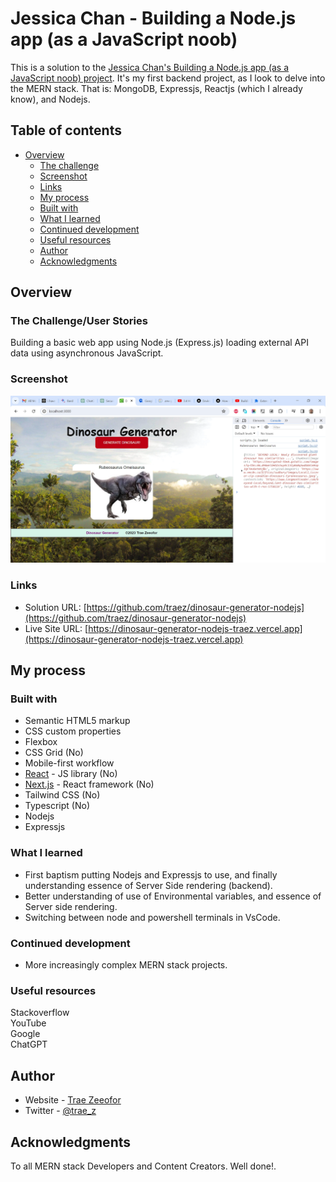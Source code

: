 # Jessica Chan - Building a Node.js app (as a JavaScript noob)

This is a solution to the [Jessica Chan's Building a Node.js app (as a JavaScript noob) project](https://www.youtube.com/watch?v=wYALykLb5oY). It's my first backend project, as I look to delve into the MERN stack. That is: MongoDB, Expressjs, Reactjs (which I already know), and Nodejs. 

## Table of contents

- [Overview](#overview)
  - [The challenge](#the-challenge)
  - [Screenshot](#screenshot)
  - [Links](#links)
  - [My process](#my-process)
  - [Built with](#built-with)
  - [What I learned](#what-i-learned)
  - [Continued development](#continued-development)
  - [Useful resources](#useful-resources)
  - [Author](#author)
  - [Acknowledgments](#acknowledgments)

## Overview

### The Challenge/User Stories

Building a basic web app using Node.js (Express.js) loading external API data using asynchronous JavaScript.

### Screenshot

![](/public/images/screenshot-desktop.png)

### Links

- Solution URL: [https://github.com/traez/dinosaur-generator-nodejs](https://github.com/traez/dinosaur-generator-nodejs)
- Live Site URL: [https://dinosaur-generator-nodejs-traez.vercel.app](https://dinosaur-generator-nodejs-traez.vercel.app)

## My process

### Built with

- Semantic HTML5 markup
- CSS custom properties
- Flexbox
- CSS Grid (No)
- Mobile-first workflow
- [React](https://reactjs.org/) - JS library (No)
- [Next.js](https://nextjs.org/) - React framework (No)
- Tailwind CSS (No)
- Typescript (No)
- Nodejs
- Expressjs

### What I learned

- First baptism putting Nodejs and Expressjs to use, and finally understanding essence of Server Side rendering (backend).
- Better understanding of use of Environmental variables, and essence of Server side rendering.
- Switching between node and powershell terminals in VsCode.

### Continued development

- More increasingly complex MERN stack projects. 

### Useful resources

Stackoverflow  
YouTube  
Google  
ChatGPT

## Author

- Website - [Trae Zeeofor](https://github.com/traez)
- Twitter - [@trae_z](https://twitter.com/trae_z)

## Acknowledgments

To all MERN stack Developers and Content Creators. Well done!.
